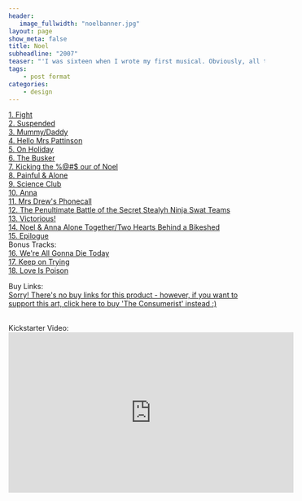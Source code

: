 ```yaml
---
header:
   image_fullwidth: "noelbanner.jpg"
layout: page
show_meta: false
title: Noel
subheadline: "2007"
teaser: "'I was sixteen when I wrote my first musical. Obviously, all the parts would be played by... er, me. Yeh, I've said it before, weird kid. I decided I would of course tackle the prevailent issue of playground bullying, with the help of a magic busker, sadistic bullies, a secret collective of ninja nerds and of course cruel gods of fate to rival ancient Greece. I'm not honestly 100% sure it's ever made sense to anyone but me, but it's good for a giggle..."
tags:
    - post format
categories:
    - design 
---
```

<!--more-->
 <a href="">1. Fight</a><br>
 <a href="">2. Suspended</a><br>
 <a href="">3. Mummy/Daddy</a><br>
 <a href="">4. Hello Mrs Pattinson</a><br>
 <a href="">5. On Holiday</a><br>
 <a href="">6. The Busker</a><br>
 <a href="">7. Kicking the %@#$ our of Noel</a><br>
 <a href="">8. Painful & Alone</a><br>
 <a href="">9. Science Club</a><br>
 <a href="">10. Anna</a><br>
 <a href="">11. Mrs Drew's Phonecall</a><br>
 <a href="">12. The Penultimate Battle of the Secret Stealyh Ninja Swat Teams</a><br>
 <a href="">13. Victorious!</a><br>
 <a href="">14. Noel & Anna Alone Together/Two Hearts Behind a Bikeshed</a><br>
 <a href="">15. Epilogue</a><br>
 Bonus Tracks:<br>
 <a href="">16. We're All Gonna Die Today</a><br>
 <a href="">17. Keep on Trying</a><br>
 <a href="">18. Love Is Poison</a><br>

Buy Links:<br>
  <a href="https://itunes.apple.com/us/album/the-consumerist-pt-1-ep/id1271421915">Sorry! There's no buy links for this product - however, if you want to support this art, click here to buy 'The Consumerist' instead :)</a><br>

<br>
 Kickstarter Video:<br>
  <iframe width="560" height="315" src="https://www.youtube.com/embed/nUOizyHPPg4" frameborder="0" allowfullscreen></iframe>

